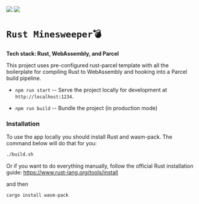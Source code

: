 [![](https://img.shields.io/badge/License-Apache_2.0-blue.svg)](https://opensource.org/licenses/Apache-2.0)
[![](https://github.com/unrenamed/rust-minesweeper/actions/workflows/build.yml/badge.svg?branch=main)](https://github.com/unrenamed/rust-minesweeper/actions/workflows/build.yml)

# `Rust Minesweeper💣`

**Tech stack: Rust, WebAssembly, and Parcel**

This project uses pre-configured rust-parcel template with all the boilerplate
for compiling Rust to WebAssembly and hooking into a Parcel build pipeline.

- `npm run start` -- Serve the project locally for
  development at `http://localhost:1234`.

- `npm run build` -- Bundle the project (in production mode)

### Installation

To use the app locally you should install Rust and wasm-pack. The command below will do that for you:

```sh
./build.sh
```

Or if you want to do everything manually, follow the official Rust installation guide: https://www.rust-lang.org/tools/install

and then

```sh
cargo install wasm-pack
```
